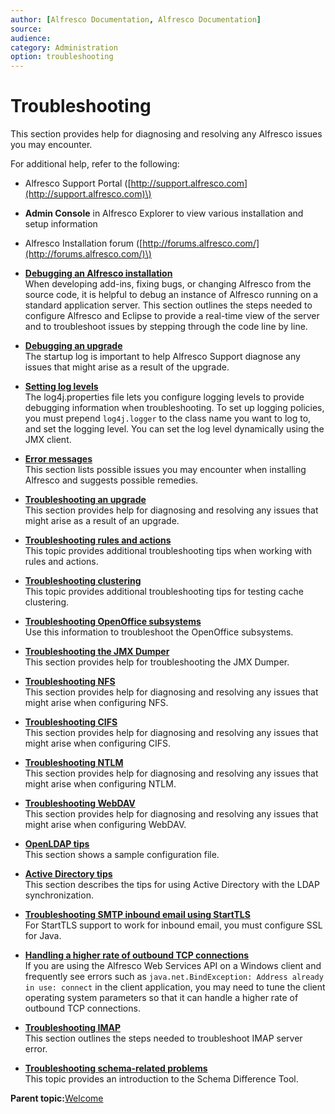 ```yaml
---
author: [Alfresco Documentation, Alfresco Documentation]
source: 
audience: 
category: Administration
option: troubleshooting
---
```


# Troubleshooting

This section provides help for diagnosing and resolving any Alfresco issues you may encounter.

For additional help, refer to the following:

-   Alfresco Support Portal \([http://support.alfresco.com](http://support.alfresco.com)\)
-   **Admin Console** in Alfresco Explorer to view various installation and setup information
-   Alfresco Installation forum \([http://forums.alfresco.com/](http://forums.alfresco.com/)\)

-   **[Debugging an Alfresco installation](../tasks/debug-installation.md)**  
When developing add-ins, fixing bugs, or changing Alfresco from the source code, it is helpful to debug an instance of Alfresco running on a standard application server. This section outlines the steps needed to configure Alfresco and Eclipse to provide a real-time view of the server and to troubleshoot issues by stepping through the code line by line.
-   **[Debugging an upgrade](../tasks/debug-upgrade.md)**  
The startup log is important to help Alfresco Support diagnose any issues that might arise as a result of the upgrade.
-   **[Setting log levels](../tasks/log-levels-set.md)**  
The log4j.properties file lets you configure logging levels to provide debugging information when troubleshooting. To set up logging policies, you must prepend `log4j.logger` to the class name you want to log to, and set the logging level. You can set the log level dynamically using the JMX client.
-   **[Error messages](../concepts/troubleshoot-install.md)**  
This section lists possible issues you may encounter when installing Alfresco and suggests possible remedies.
-   **[Troubleshooting an upgrade](../tasks/troubleshoot-upgrade.md)**  
This section provides help for diagnosing and resolving any issues that might arise as a result of an upgrade.
-   **[Troubleshooting rules and actions](../concepts/troubleshooting-type.md)**  
This topic provides additional troubleshooting tips when working with rules and actions.
-   **[Troubleshooting clustering](../concepts/troubleshooting-conf.md)**  
This topic provides additional troubleshooting tips for testing cache clustering.
-   **[Troubleshooting OpenOffice subsystems](../tasks/troubleshoot-openoffice.md)**  
Use this information to troubleshoot the OpenOffice subsystems.
-   **[Troubleshooting the JMX Dumper](../concepts/troubleshoot-JMXdumper.md)**  
This section provides help for troubleshooting the JMX Dumper.
-   **[Troubleshooting NFS](../concepts/troubleshoot-nfs.md)**  
This section provides help for diagnosing and resolving any issues that might arise when configuring NFS.
-   **[Troubleshooting CIFS](../concepts/troubleshoot-cifs.md)**  
This section provides help for diagnosing and resolving any issues that might arise when configuring CIFS.
-   **[Troubleshooting NTLM](../tasks/troubleshoot-ntlm.md)**  
This section provides help for diagnosing and resolving any issues that might arise when configuring NTLM.
-   **[Troubleshooting WebDAV](../concepts/troubleshoot-webdav.md)**  
This section provides help for diagnosing and resolving any issues that might arise when configuring WebDAV.
-   **[OpenLDAP tips](../concepts/auth-ldap-openldaptips.md)**  
This section shows a sample configuration file.
-   **[Active Directory tips](../concepts/auth-ldap-ADtips.md)**  
This section describes the tips for using Active Directory with the LDAP synchronization.
-   **[Troubleshooting SMTP inbound email using StartTLS](../concepts/troubleshoot-inboundemail.md)**  
For StartTLS support to work for inbound email, you must configure SSL for Java.
-   **[Handling a higher rate of outbound TCP connections](../tasks/alf-win-regedit.md)**  
If you are using the Alfresco Web Services API on a Windows client and frequently see errors such as `java.net.BindException: Address already in use: connect` in the client application, you may need to tune the client operating system parameters so that it can handle a higher rate of outbound TCP connections.
-   **[Troubleshooting IMAP](../concepts/troubleshoot-imap.md)**  
This section outlines the steps needed to troubleshoot IMAP server error.
-   **[Troubleshooting schema-related problems](../concepts/schema-diff-tool-intro.md)**  
This topic provides an introduction to the Schema Difference Tool.

**Parent topic:**[Welcome](../concepts/welcome-infocenter.md)

